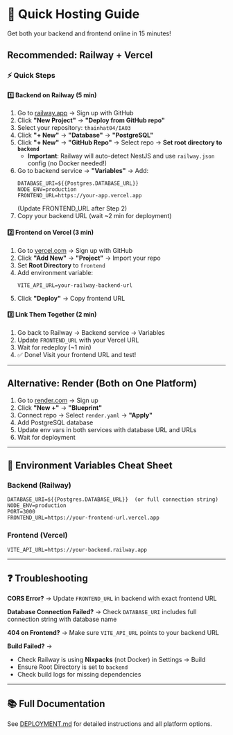 # 🚀 Quick Hosting Guide

Get both your backend and frontend online in 15 minutes!

## Recommended: Railway + Vercel

### ⚡ Quick Steps

#### 1️⃣ Backend on Railway (5 min)

1. Go to [railway.app](https://railway.app) → Sign up with GitHub
2. Click **"New Project"** → **"Deploy from GitHub repo"**
3. Select your repository: `thainhat04/IA03`
4. Click **"+ New"** → **"Database"** → **"PostgreSQL"**
5. Click **"+ New"** → **"GitHub Repo"** → Select repo → **Set root directory to `backend`**
   - **Important**: Railway will auto-detect NestJS and use `railway.json` config (no Docker needed!)
6. Go to backend service → **"Variables"** → Add:
   ```
   DATABASE_URI=${{Postgres.DATABASE_URL}}
   NODE_ENV=production
   FRONTEND_URL=https://your-app.vercel.app
   ```
   (Update FRONTEND_URL after Step 2)
7. Copy your backend URL (wait ~2 min for deployment)

#### 2️⃣ Frontend on Vercel (3 min)

1. Go to [vercel.com](https://vercel.com) → Sign up with GitHub
2. Click **"Add New"** → **"Project"** → Import your repo
3. Set **Root Directory** to `frontend`
4. Add environment variable:
   ```
   VITE_API_URL=your-railway-backend-url
   ```
5. Click **"Deploy"** → Copy frontend URL

#### 3️⃣ Link Them Together (2 min)

1. Go back to Railway → Backend service → Variables
2. Update `FRONTEND_URL` with your Vercel URL
3. Wait for redeploy (~1 min)
4. ✅ Done! Visit your frontend URL and test!

---

## Alternative: Render (Both on One Platform)

1. Go to [render.com](https://render.com) → Sign up
2. Click **"New +"** → **"Blueprint"**
3. Connect repo → Select `render.yaml` → **"Apply"**
4. Add PostgreSQL database
5. Update env vars in both services with database URL and URLs
6. Wait for deployment

---

## 🎯 Environment Variables Cheat Sheet

### Backend (Railway)
```
DATABASE_URI=${{Postgres.DATABASE_URL}}  (or full connection string)
NODE_ENV=production
PORT=3000
FRONTEND_URL=https://your-frontend-url.vercel.app
```

### Frontend (Vercel)
```
VITE_API_URL=https://your-backend.railway.app
```

---

## ❓ Troubleshooting

**CORS Error?** → Update `FRONTEND_URL` in backend with exact frontend URL

**Database Connection Failed?** → Check `DATABASE_URI` includes full connection string with database name

**404 on Frontend?** → Make sure `VITE_API_URL` points to your backend URL

**Build Failed?** → 
- Check Railway is using **Nixpacks** (not Docker) in Settings → Build
- Ensure Root Directory is set to `backend`
- Check build logs for missing dependencies

---

## 📚 Full Documentation

See [DEPLOYMENT.md](./DEPLOYMENT.md) for detailed instructions and all platform options.

